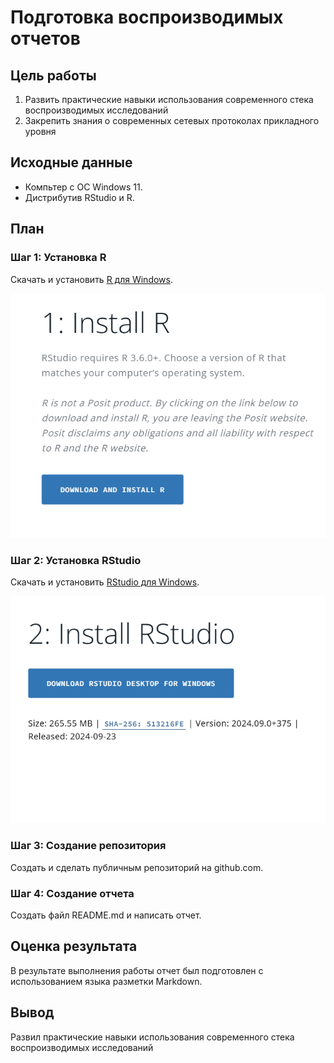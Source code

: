 # Подготовка воспроизводимых отчетов

## Цель работы
1. Развить практические навыки использования современного стека воспроизводимых исследований
2. Закрепить знания о современных сетевых протоколах прикладного уровня

## Исходные данные
- Компьтер с ОС Windows 11.
- Дистрибутив RStudio и R.

## План

### Шаг 1: Установка R
Скачать и установить [R для Windows](https://posit.co/download/rstudio-desktop/).

![R](imgs/R.png)

### Шаг 2: Установка RStudio
Скачать и установить [RStudio для Windows](https://posit.co/download/rstudio-desktop/).

![RStudio](imgs/RStudio.png)

### Шаг 3: Создание репозитория
Создать и сделать публичным репозиторий на github.com.
### Шаг 4: Создание отчета
Создать файл README.md и написать отчет.

## Оценка результата
В результате выполнения работы отчет был подготовлен с использованием языка разметки Markdown.

## Вывод
Развил практические навыки использования современного стека воспроизводимых исследований
